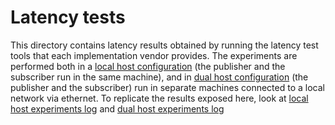 # Latency tests
This directory contains latency results obtained by running the latency test tools that each implementation vendor provides.  The experiments are performed both in a [local host configuration](localhost) (the publisher and the subscriber run in the same machine), and in [dual host configuration](dualhost) (the publisher and the subscriber) run in separate machines connected to a local network via ethernet. To replicate the results exposed here, look at [local host experiments log](localhost/experiments_log.md) and [dual host experiments log](dualhost/experiments_log.md)
